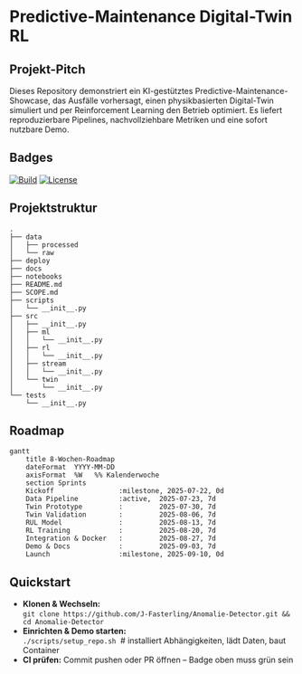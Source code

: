 # Predictive-Maintenance Digital-Twin RL

## Projekt-Pitch
Dieses Repository demonstriert ein KI-gestütztes Predictive-Maintenance-Showcase, das Ausfälle vorhersagt, einen physikbasierten Digital-Twin simuliert und per Reinforcement Learning den Betrieb optimiert. Es liefert reproduzierbare Pipelines, nachvollziehbare Metriken und eine sofort nutzbare Demo.

## Badges
[![Build](https://github.com/J-Fasterling/Anomalie-Detector/actions/workflows/ci.yml/badge.svg?branch=main)](https://github.com/J-Fasterling/Anomalie-Detector/actions/workflows/ci.yml)
[![License](https://img.shields.io/badge/license-MIT-blue)](TODO)

## Projektstruktur
```text
.
├── data
│   ├── processed
│   └── raw
├── deploy
├── docs
├── notebooks
├── README.md
├── SCOPE.md
├── scripts
│   └── __init__.py
├── src
│   ├── __init__.py
│   ├── ml
│   │   └── __init__.py
│   ├── rl
│   │   └── __init__.py
│   ├── stream
│   │   └── __init__.py
│   └── twin
│       └── __init__.py
└── tests
    └── __init__.py
```

## Roadmap
```mermaid
gantt
    title 8-Wochen-Roadmap
    dateFormat  YYYY-MM-DD
    axisFormat  %W   %% Kalenderwoche
    section Sprints
    Kickoff                :milestone, 2025-07-22, 0d
    Data Pipeline          :active,  2025-07-23, 7d
    Twin Prototype         :         2025-07-30, 7d
    Twin Validation        :         2025-08-06, 7d
    RUL Model              :         2025-08-13, 7d
    RL Training            :         2025-08-20, 7d
    Integration & Docker   :         2025-08-27, 7d
    Demo & Docs            :         2025-09-03, 7d
    Launch                 :milestone, 2025-09-10, 0d
```

## Quickstart
- **Klonen & Wechseln:**  
  `git clone https://github.com/J-Fasterling/Anomalie-Detector.git && cd Anomalie-Detector`
- **Einrichten & Demo starten:**  
  `./scripts/setup_repo.sh`  # installiert Abhängigkeiten, lädt Daten, baut Container
- **CI prüfen:** Commit pushen oder PR öffnen – Badge oben muss grün sein